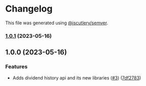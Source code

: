 # Changelog

This file was generated using [@jscutlery/semver](https://github.com/jscutlery/semver).

### [1.0.1](https://github.com/clayton-duarte/amalg/compare/types-1.0.0...types-1.0.1) (2023-05-16)

## 1.0.0 (2023-05-16)

### Features

- Adds dividend history api and its new libraries ([#3](https://github.com/clayton-duarte/amalg/issues/3)) ([7df2783](https://github.com/clayton-duarte/amalg/commit/7df2783c720a51a6754af7b4fea58469b1870691))

